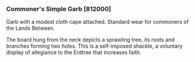 ### Commoner's Simple Garb [812000]

Garb with a modest cloth cape attached. Standard wear for commoners of the Lands Between.

The board hung from the neck depicts a sprawling tree, its roots and branches forming two holes. This is a self-imposed shackle, a voluntary display of allegiance to the Erdtree that increases faith.